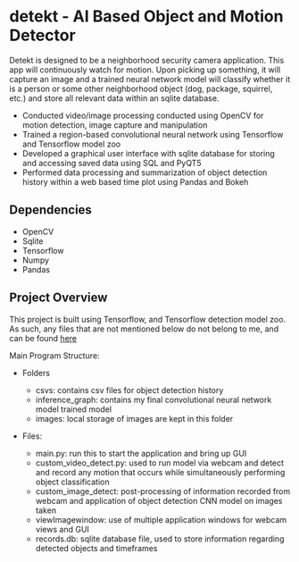 # detekt - AI Based Object and Motion Detector
Detekt is designed to be a neighborhood security camera application. This app will continuously watch for motion. Upon picking up something, it will capture an image and a trained neural network model will classify whether it is a person or some other neighborhood object (dog, package, squirrel, etc.) and store all relevant data within an sqlite database.

- Conducted video/image processing conducted using OpenCV for motion detection, image capture and manipulation
- Trained a region-based convolutional neural network using Tensorflow and Tensorflow model zoo
- Developed a graphical user interface with sqlite database for storing and accessing saved data using SQL and PyQT5
- Performed data processing and summarization of object detection history within a web based time plot using Pandas and Bokeh

## Dependencies
- OpenCV
- Sqlite
- Tensorflow
- Numpy
- Pandas

## Project Overview
This project is built using Tensorflow, and Tensorflow detection model zoo. As such, any files that are not mentioned below do not belong to me, and can be found [here](https://github.com/tensorflow/models/blob/master/research/object_detection/g3doc/detection_model_zoo.md)

Main Program Structure:
- Folders
  - csvs: contains csv files for object detection history
  - inference_graph: contains my final convolutional neural network model trained model
  - images: local storage of images are kept in this folder
  

- Files:
   - main.py: run this to start the application and bring up GUI
   - custom_video_detect.py: used to run model via webcam and detect and record any motion that occurs while simultaneously performing object classification 
   - custom_image_detect: post-processing of information recorded from webcam and application of object detection CNN model on images taken
   - viewImagewindow: use of multiple application windows for webcam views and GUI
   - records.db: sqlite database file, used to store information regarding detected objects and timeframes
